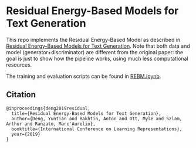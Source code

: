 # Residual Energy-Based Models for Text Generation

This repo implements the Residual Energy-Based Model as described in [Residual Energy-Based Models for Text Generation](https://openreview.net/pdf?id=B1l4SgHKDH). Note that both data and model (generator+discriminator) are different from the original paper: the goal is just to show how the pipeline works, using much less computational resources.

The training and evaluation scripts can be found in [REBM.ipynb](REBM.ipynb).

## Citation

```
@inproceedings{deng2019residual,
  title={Residual Energy-Based Models for Text Generation},
  author={Deng, Yuntian and Bakhtin, Anton and Ott, Myle and Szlam, Arthur and Ranzato, Marc'Aurelio},
  booktitle={International Conference on Learning Representations},
  year={2019}
}
```
